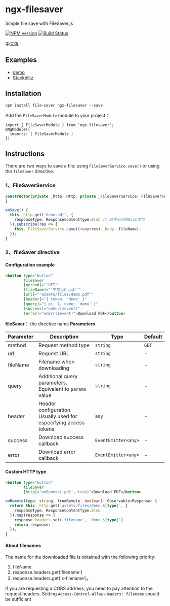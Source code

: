# ngx-filesaver

Simple file save with FileSaver.js

[![NPM version](https://img.shields.io/npm/v/ngx-filesaver.svg)](https://www.npmjs.com/package/ngx-filesaver)
[![Build Status](https://travis-ci.org/cipchk/ngx-filesaver.svg?branch=master)](https://travis-ci.org/cipchk/ngx-filesaver)

[中文版](README.zh-CN.md)

## Examples

- [demo](https://cipchk.github.io/ngx-filesaver/)
- [Stackblitz](https://stackblitz.com/edit/ngx-filesaver)

## Installation

```
npm install file-saver ngx-filesaver --save
```

Add the `FileSaverModule` module to your project：

```
import { FileSaverModule } from 'ngx-filesaver';
@NgModule({
  imports: [ FileSaverModule ]
})
```

## Instructions

There are two ways to save a file: using `FileSaverService.save()` or using the `fileSaver` directive.

### 1、FileSaverService

```typescript
constructor(private _http: Http, private _FileSaverService: FileSaverService) {
}

onSave() {
  this._http.get('demo.pdf', {
    responseType: ResponseContentType.Blob // 这里必须是Blob类型
  }).subscribe(res => {
    this._FileSaverService.save((<any>res)._body, fileName);
  });
}
```

### 2、fileSaver directive

#### Configuration example

```html
<button type="button"
        fileSaver
        [method]="'GET'"
        [fileName]="'中文pdf.pdf'"
        [url]="'assets/files/demo.pdf'"
        [header]="{ token: 'demo' }"
        [query]="{ pi: 1, name: 'demo' }"
        (success)="onSuc($event)"
        (error)="onErr($event)">Download PDF</button>
```

**fileSaver**： the directive name
**Parameters**

Parameter | Description | Type | Default
----|------|-----|------
method | Request method type | `string` | `GET`
url | Request URL | `string` | -
fileName | Filename when downloading | `string` | -
query | Additional query parameters. Equivalent to `params` value | `string` | -
header | Header configuration. Usually used for especifying access tokens | `any` | -
success | Download success callback | `EventEmitter<any>` | -
error | Download error callback | `EventEmitter<any>` | -

#### Custom HTTP type

```html
<button type="button"
        fileSaver
        [http]="onRemote('pdf', true)">Download PDF</button>
```

```ts
onRemote(type: string, fromRemote: boolean): Observable<Response> {
  return this._http.get(`assets/files/demo.${type}`, {
    responseType: ResponseContentType.Blob
  }).map(response => {
    response.headers.set('filename', `demo.${type}`)
    return response;
  });
}
```


#### About filenames

The name for the downloaded file is obtained with the following priority:

1. fileName
2. response.headers.get('filename')
3. response.headers.get('x-filename')。

If you are requesting a CORS address, you need to pay attention to the request headers. Setting `Access-Control-Allow-Headers: filename` should be sufficient

